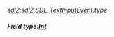 _[sdl2](../../modules/sdl2/sdl2-module.md):[sdl2](../../modules/sdl2/sdl2-module.md).[SDL\_TextInputEvent](../../modules/sdl2/sdl2-sdl_textinputevent.md).type_
##### Field type:[Int](../../modules/wonkey/wonkey-types-int.md)
